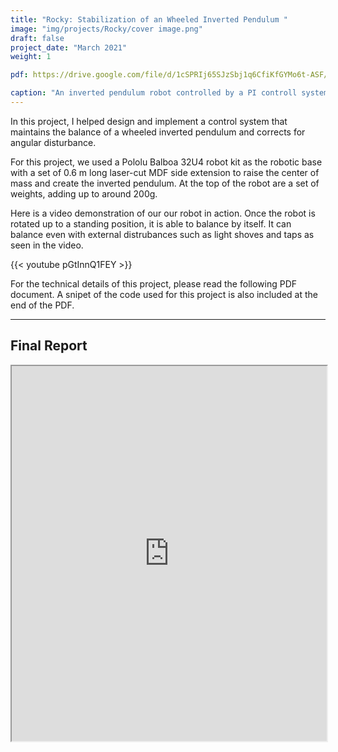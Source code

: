 ```yaml
---
title: "Rocky: Stabilization of an Wheeled Inverted Pendulum "
image: "img/projects/Rocky/cover image.png"
draft: false
project_date: "March 2021"
weight: 1

pdf: https://drive.google.com/file/d/1cSPRIj65SJzSbj1q6CfiKfGYMo6t-ASF/preview

caption: "An inverted pendulum robot controlled by a PI controll system"
---
```


In this project, I helped design and implement a control system that maintains the balance of a wheeled inverted pendulum and corrects for angular disturbance.

For this project, we used a Pololu Balboa 32U4 robot kit as the robotic base with a set of 0.6 m long laser-cut MDF side extension to raise the center of mass and create the inverted pendulum. At the top of the robot are a set of weights, adding up to around 200g.

Here is a video demonstration of our our robot in action. Once the robot is rotated up to a standing position, it is able to balance by itself. It can balance even with external distrubances such as light shoves and taps as seen in the video. 

{{< youtube pGtInnQ1FEY >}}

For the technical details of this project, please read the following PDF document. A snipet of the code used for this project is also included at the end of the PDF.

---
## Final Report
<iframe src="https://drive.google.com/file/d/1cSPRIj65SJzSbj1q6CfiKfGYMo6t-ASF/preview" width="100%" height="600" allow="autoplay"></iframe>